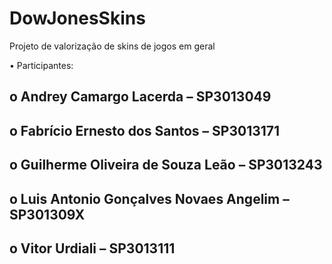 # DowJonesSkins
Projeto de valorização de skins de jogos em geral

•	Participantes:
 ## o	Andrey Camargo Lacerda – SP3013049
 ## o	Fabrício Ernesto dos Santos – SP3013171
 ## o	Guilherme Oliveira de Souza Leão – SP3013243
 ## o	Luis Antonio Gonçalves Novaes Angelim – SP301309X
 ##  o	Vitor Urdiali – SP3013111
